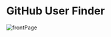# GitHub User Finder

![frontPage](https://github.com/RajshreeRajoliya/GitHubUserFinder/assets/113670900/aa636902-573c-44d9-b64e-b2142e81e468)

